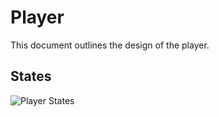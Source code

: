 # Player
This document outlines the design of the player.

## States
![Player States](https://gitlab.com/pretendo/falling/raw/master/docs/player_states.png)